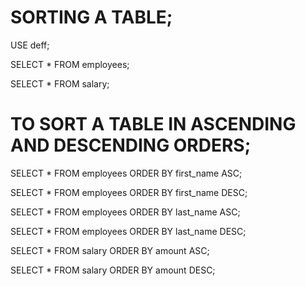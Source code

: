 #  SORTING A TABLE;

USE deff;

SELECT *
FROM employees;

SELECT *
FROM salary;

# TO SORT A TABLE IN ASCENDING AND DESCENDING ORDERS;
SELECT *
FROM employees
ORDER BY first_name ASC;

SELECT *
FROM employees
ORDER BY first_name DESC;

SELECT *
FROM employees
ORDER BY last_name ASC;

SELECT *
FROM employees
ORDER BY last_name DESC;

SELECT *
FROM salary
ORDER BY amount ASC;

SELECT *
FROM salary
ORDER BY amount DESC;
